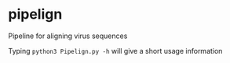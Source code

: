 # pipelign

Pipeline for aligning virus sequences

Typing ``python3 Pipelign.py -h`` will give a short usage information
